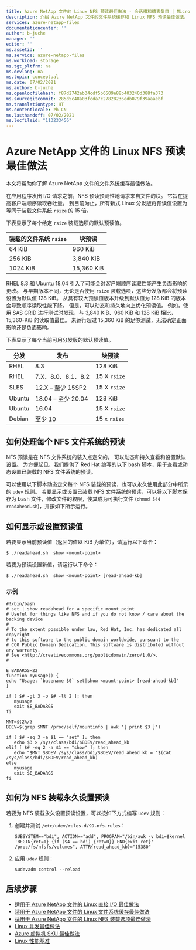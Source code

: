 ```yaml
---
title: Azure NetApp 文件的 Linux NFS 预读最佳做法 - 会话槽和槽表条目 | Microsoft Docs
description: 介绍 Azure NetApp 文件的文件系统缓存和 Linux NFS 预读最佳做法。
services: azure-netapp-files
documentationcenter: ''
author: b-juche
manager: ''
editor: ''
ms.assetid: ''
ms.service: azure-netapp-files
ms.workload: storage
ms.tgt_pltfrm: na
ms.devlang: na
ms.topic: conceptual
ms.date: 07/02/2021
ms.author: b-juche
ms.openlocfilehash: f87d2742ab34cdf5b6509e88b403240d388fa373
ms.sourcegitcommit: 285d5c48a03fcda7c27828236edb079f39aaaebf
ms.translationtype: HT
ms.contentlocale: zh-CN
ms.lasthandoff: 07/02/2021
ms.locfileid: "113233456"
---
```

# <a name="linux-nfs-read-ahead-best-practices-for-azure-netapp-files"></a>Azure NetApp 文件的 Linux NFS 预读最佳做法

本文将帮助你了解 Azure NetApp 文件的文件系统缓存最佳做法。  

在应用程序发出 I/O 请求之前，NFS 预读预测性地请求来自文件的块。 它旨在提高客户端顺序读取吞吐量。  到目前为止，所有新式 Linux 分发版将预读值设置为等同于装载文件系统 `rsize` 的 15 倍。  

下表显示了每个给定 `rsize` 装载选项的默认预读值。

| 装载的文件系统 `rsize` | 块预读 |
|-|-|
| 64 KiB | 960 KiB |
| 256 KiB | 3,840 KiB |
| 1024 KiB | 15,360 KiB |

RHEL 8.3 和 Ubuntu 18.04 引入了可能会对客户端顺序读取性能产生负面影响的更改。  与早期版本不同，无论是否使用 `rsize` 装载选项，这些分发版都会将预读设置为默认值 128 KiB。 从具有较大预读值版本升级到默认值为 128 KiB 的版本会导致顺序读取性能下降。 但是，可以动态和持久地向上优化预读值。  例如，使用 SAS GRID 进行测试时发现，与 3,840 KiB、960 KiB 和 128 KiB 相比，15,360-KiB 的读取值最佳。  未运行超过 15,360 KiB 的足够测试，无法确定正面影响还是负面影响。

下表显示了每个当前可用分发版的默认预读值。

|     分发    |     发布    |     块预读    |
|-|-|-|
|     RHEL    |     8.3    |     128 KiB    |
|     RHEL    |     7.X、8.0、8.1、8.2    |     15 X `rsize`    |
|     SLES    |     12.X – 至少 15SP2    |     15 X `rsize`    |
|     Ubuntu    |     18.04 – 至少 20.04    |     128 KiB    |
|     Ubuntu    |     16.04    |     15 X `rsize`    |
|     Debian    |     至少 10    |     15 x `rsize`    |


## <a name="how-to-work-with-per-nfs-filesystem-read-ahead"></a>如何处理每个 NFS 文件系统的预读   

NFS 预读是在 NFS 文件系统的装入点定义的。 可以动态和持久查看和设置默认设置。  为方便起见，我们提供了 Red Hat 编写的以下 bash 脚本，用于查看或动态设置已装载的 NFS 文件系统的预读。

可以使用以下脚本动态定义每个 NFS 装载的预读，也可以永久使用此部分中所示的 `udev` 规则。  若要显示或设置已装载 NFS 文件系统的预读，可以将以下脚本保存为 bash 文件，修改文件的权限，使其成为可执行文件 (`chmod 544 readahead.sh`)，并按如下所示运行。 

## <a name="how-to-show-or-set-read-ahead-values"></a>如何显示或设置预读值   

若要显示当前预读值（返回的值以 KiB 为单位），请运行以下命令：  

`$ ./readahead.sh  show <mount-point>`   

若要为预读设置新值，请运行以下命令：   

`$ ./readahead.sh  show <mount-point> [read-ahead-kb]`
 
### <a name="example"></a>示例   

```
#!/bin/bash
# set | show readahead for a specific mount point
# Useful for things like NFS and if you do not know / care about the backing device
#
# To the extent possible under law, Red Hat, Inc. has dedicated all copyright
# to this software to the public domain worldwide, pursuant to the
# CC0 Public Domain Dedication. This software is distributed without any warranty.
# See <http://creativecommons.org/publicdomain/zero/1.0/>.
#

E_BADARGS=22
function myusage() {
echo "Usage: `basename $0` set|show <mount-point> [read-ahead-kb]"
}

if [ $# -gt 3 -o $# -lt 2 ]; then
   myusage
   exit $E_BADARGS
fi

MNT=${2%/}
BDEV=$(grep $MNT /proc/self/mountinfo | awk '{ print $3 }')

if [ $# -eq 3 -a $1 == "set" ]; then
   echo $3 > /sys/class/bdi/$BDEV/read_ahead_kb
elif [ $# -eq 2 -a $1 == "show" ]; then
   echo "$MNT $BDEV /sys/class/bdi/$BDEV/read_ahead_kb = "$(cat /sys/class/bdi/$BDEV/read_ahead_kb)
else
   myusage
   exit $E_BADARGS
fi
```

## <a name="how-to-persistently-set-read-ahead-for-nfs-mounts"></a>如何为 NFS 装载永久设置预读

若要为 NFS 装载永久设置预读设置，可以按如下方式编写 `udev` 规则：    

1. 创建并测试 `/etc/udev/rules.d/99-nfs.rules`：

    `SUBSYSTEM=="bdi", ACTION=="add", PROGRAM="/bin/awk -v bdi=$kernel 'BEGIN{ret=1} {if ($4 == bdi) {ret=0}} END{exit ret}' /proc/fs/nfsfs/volumes", ATTR{read_ahead_kb}="15380"`

2. 应用 `udev` 规则：   

    `$udevadm control --reload`

## <a name="next-steps"></a>后续步骤  

* [适用于 Azure NetApp 文件的 Linux 直接 I/O 最佳做法](performance-linux-direct-io.md)
* [适用于 Azure NetApp 文件的 Linux 文件系统缓存最佳做法](performance-linux-filesystem-cache.md)
* [适用于 Azure NetApp 文件的 Linux NFS 装载选项最佳做法](performance-linux-mount-options.md)
* [Linux 并发最佳做法](performance-linux-concurrency-session-slots.md)
* [Azure 虚拟机 SKU 最佳做法](performance-virtual-machine-sku.md) 
* [Linux 性能基准](performance-benchmarks-linux.md) 
